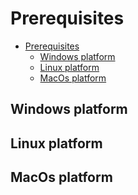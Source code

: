# Prerequisites

- [Prerequisites](#prerequisites)
  - [Windows platform](#windows-platform)
  - [Linux platform](#linux-platform)
  - [MacOs platform](#macos-platform)

## Windows platform



## Linux platform


## MacOs platform

